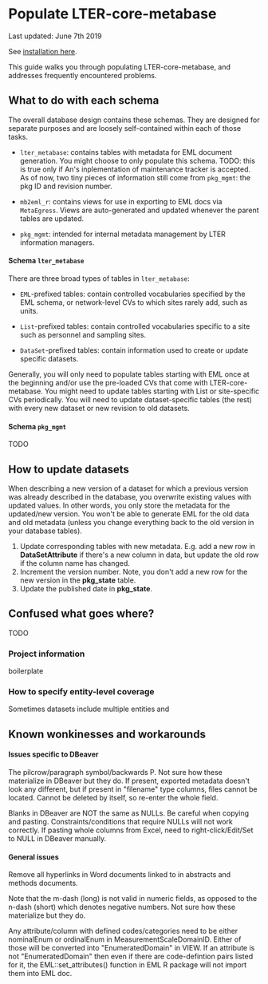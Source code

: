 # Populate LTER-core-metabase

Last updated: June 7th 2019

See [installation here](docs/quick_start.md).

This guide walks you through populating LTER-core-metabase, and addresses frequently encountered problems.

## What to do with each schema

The overall database design contains these schemas. They are designed for separate purposes and are loosely self-contained within each of those tasks. 

- `lter_metabase`: contains tables with metadata for EML document generation. You might choose to only populate this schema. TODO: this is true only if An's inplementation of maintenance tracker is accepted. As of now, two tiny pieces of information still come from `pkg_mgmt`: the pkg ID and revision number.

- `mb2eml_r`: contains views for use in exporting to EML docs via `MetaEgress`. Views are auto-generated and updated whenever the parent tables are updated. 

- `pkg_mgmt`: intended for internal metadata management by LTER information managers. 

#### Schema `lter_metabase`

There are three broad types of tables in `lter_metabase`:

- `EML`-prefixed tables: contain controlled vocabularies specified by the EML schema, or network-level CVs to which sites rarely add, such as units.

- `List`-prefixed tables: contain controlled vocabularies specific to a site such as personnel and sampling sites.

- `DataSet`-prefixed tables: contain information used to create or update specific datasets.


Generally, you will only need to populate tables starting with EML once at the beginning and/or use the pre-loaded CVs that come with LTER-core-metabase. You might need to update tables starting with List or site-specific CVs periodically. You will need to update dataset-specific tables (the rest) with every new dataset or new revision to old datasets.

#### Schema `pkg_mgmt`

TODO

## How to update datasets

When describing a new version of a dataset for which a previous version was already described in the database, you overwrite existing values with updated values. In other words, you only store the metadata for the updated/new version. You won't be able to generate EML for the old data and old metadata (unless you change everything back to the old version in your database tables).

1. Update corresponding tables with new metadata. E.g. add a new row in **DataSetAttribute** if there's a new column in data, but update the old row if the column name has changed.
2. Increment the version number. Note, you don't add a new row for the new version in the **pkg_state** table.
3. Update the published date in **pkg_state**.


## Confused what goes where?
TODO 

### Project information
boilerplate

### How to specify entity-level coverage

Sometimes datasets include multiple entities and 


## Known wonkinesses and workarounds

#### Issues specific to DBeaver

The pilcrow/paragraph symbol/backwards P. Not sure how these materialize in DBeaver but they do. If present, exported metadata doesn't look any different, but if present in "filename" type columns, files cannot be located. Cannot be deleted by itself, so re-enter the whole field. 

Blanks in DBeaver are NOT the same as NULLs. Be careful when copying and pasting. Constraints/conditions that require NULLs will not work correctly. If pasting whole columns from Excel, need to right-click/Edit/Set to NULL in DBeaver manually.

#### General issues

Remove all hyperlinks in Word documents linked to in abstracts and methods documents.

Note that the m-dash (long) is not valid in numeric fields, as opposed to the n-dash (short) which denotes negative numbers. Not sure how these materialize but they do. 

Any attribute/column with defined codes/categories need to be either nominalEnum or ordinalEnum in MeasurementScaleDomainID. Either of those will be converted into "EnumeratedDomain" in VIEW. If an attribute is not "EnumeratedDomain" then even if there are code-defintion pairs listed for it, the EML::set_attributes() function in EML R package will not import them into EML doc. 